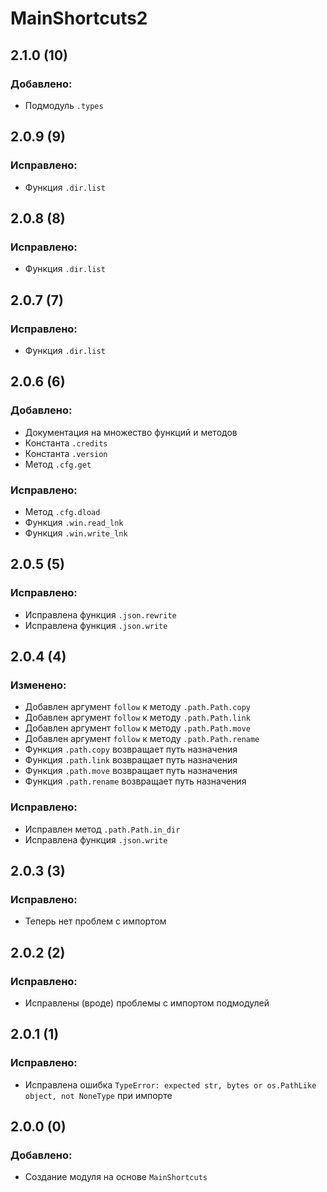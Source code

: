 # MainShortcuts2
## 2.1.0 (10)
### Добавлено:
- Подмодуль `.types`
## 2.0.9 (9)
### Исправлено:
- Функция `.dir.list`
## 2.0.8 (8)
### Исправлено:
- Функция `.dir.list`
## 2.0.7 (7)
### Исправлено:
- Функция `.dir.list`
## 2.0.6 (6)
### Добавлено:
- Документация на множество функций и методов
- Константа `.credits`
- Константа `.version`
- Метод `.cfg.get`
### Исправлено:
- Метод `.cfg.dload`
- Функция `.win.read_lnk`
- Функция `.win.write_lnk`
## 2.0.5 (5)
### Исправлено:
- Исправлена функция `.json.rewrite`
- Исправлена функция `.json.write`
## 2.0.4 (4)
### Изменено:
- Добавлен аргумент `follow` к методу `.path.Path.copy`
- Добавлен аргумент `follow` к методу `.path.Path.link`
- Добавлен аргумент `follow` к методу `.path.Path.move`
- Добавлен аргумент `follow` к методу `.path.Path.rename`
- Функция `.path.copy` возвращает путь назначения
- Функция `.path.link` возвращает путь назначения
- Функция `.path.move` возвращает путь назначения
- Функция `.path.rename` возвращает путь назначения
### Исправлено:
- Исправлен метод `.path.Path.in_dir`
- Исправлена функция `.json.write`
## 2.0.3 (3)
### Исправлено:
- Теперь нет проблем с импортом
## 2.0.2 (2)
### Исправлено:
- Исправлены (вроде) проблемы с импортом подмодулей
## 2.0.1 (1)
### Исправлено:
- Исправлена ошибка `TypeError: expected str, bytes or os.PathLike object, not NoneType` при импорте
## 2.0.0 (0)
### Добавлено:
- Создание модуля на основе `MainShortcuts`